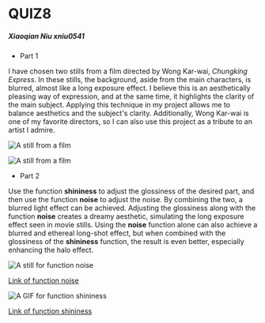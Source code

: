 # QUIZ8
##### Xiaoqian Niu xniu0541


- Part 1

I have chosen two stills from a film directed by Wong Kar-wai, *Chungking Express*. In these stills, the background, aside from the main characters, is blurred, almost like a long exposure effect. I believe this is an aesthetically pleasing way of expression, and at the same time, it highlights the clarity of the main subject. Applying this technique in my project allows me to balance aesthetics and the subject's clarity. Additionally, Wong Kar-wai is one of my favorite directors, so I can also use this project as a tribute to an artist I admire.

![A still from a film](https://p8.itc.cn/images01/20220506/9d8242af324548acbc6ea40de088e769.jpeg)

![A still from a film](https://bkimg.cdn.bcebos.com/pic/e1fe9925bc315c604505404a81b1cb1348547786)

- Part 2

Use the function **shininess** to adjust the glossiness of the desired part, and then use the function **noise** to adjust the noise. By combining the two, a blurred light effect can be achieved. Adjusting the glossiness along with the function **noise** creates a dreamy aesthetic, simulating the long exposure effect seen in movie stills. Using the **noise** function alone can also achieve a blurred and ethereal long-shot effect, but when combined with the glossiness of the **shininess** function, the result is even better, especially enhancing the halo effect.

![A still for function noise](https://encrypted-tbn0.gstatic.com/images?q=tbn:ANd9GcTN3mscYSKsggEF668uAEmu7sQTUeiLvczszA6jNP9b0I0LrXCGWPx5VCLjaW2DzVyI1To&usqp=CAU)

[Link of function noise](https://p5js.org/reference/p5/noise/)

![A GIF for function shininess](https://media.geeksforgeeks.org/wp-content/uploads/20200405225840/shininess-slider-min.gif)

[Link of function shininess](https://p5js.org/reference/p5/shininess/)